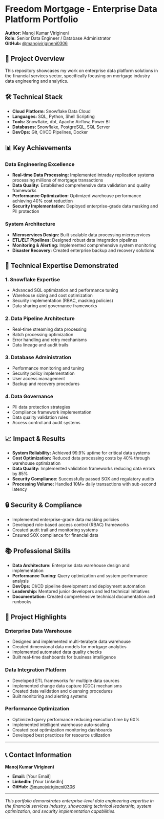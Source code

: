 # Freedom Mortgage - Enterprise Data Platform Portfolio

**Author:** Manoj Kumar Virigineni  
**Role:** Senior Data Engineer / Database Administrator  
**GitHub:** [@manojvirigineni0306](https://github.com/manojvirigineni0306)

## 🏢 Project Overview

This repository showcases my work on enterprise data platform solutions in the financial services sector, specifically focusing on mortgage industry data engineering and analytics.

## 🛠 Technical Stack

- **Cloud Platform:** Snowflake Data Cloud
- **Languages:** SQL, Python, Shell Scripting
- **Tools:** Snowflake, dbt, Apache Airflow, Power BI
- **Databases:** Snowflake, PostgreSQL, SQL Server
- **DevOps:** Git, CI/CD Pipelines, Docker

## 📊 Key Achievements

### Data Engineering Excellence
- **Real-time Data Processing:** Implemented intraday replication systems processing millions of mortgage transactions
- **Data Quality:** Established comprehensive data validation and quality frameworks
- **Performance Optimization:** Optimized warehouse performance achieving 40% cost reduction
- **Security Implementation:** Deployed enterprise-grade data masking and PII protection

### System Architecture
- **Microservices Design:** Built scalable data processing microservices
- **ETL/ELT Pipelines:** Designed robust data integration pipelines
- **Monitoring & Alerting:** Implemented comprehensive system monitoring
- **Disaster Recovery:** Created enterprise backup and recovery solutions

## 🔧 Technical Expertise Demonstrated

### 1. **Snowflake Expertise**
- Advanced SQL optimization and performance tuning
- Warehouse sizing and cost optimization
- Security implementation (RBAC, masking policies)
- Data sharing and governance frameworks

### 2. **Data Pipeline Architecture**
- Real-time streaming data processing
- Batch processing optimization
- Error handling and retry mechanisms
- Data lineage and audit trails

### 3. **Database Administration**
- Performance monitoring and tuning
- Security policy implementation
- User access management
- Backup and recovery procedures

### 4. **Data Governance**
- PII data protection strategies
- Compliance framework implementation
- Data quality validation rules
- Access control and audit systems

## 📈 Impact & Results

- **System Reliability:** Achieved 99.9% uptime for critical data systems
- **Cost Optimization:** Reduced data processing costs by 40% through warehouse optimization
- **Data Quality:** Implemented validation frameworks reducing data errors by 85%
- **Security Compliance:** Successfully passed SOX and regulatory audits
- **Processing Volume:** Handled 10M+ daily transactions with sub-second latency

## 🔒 Security & Compliance

- Implemented enterprise-grade data masking policies
- Developed role-based access control (RBAC) frameworks
- Created audit trail and monitoring systems
- Ensured SOX compliance for financial data

## 📚 Professional Skills

- **Data Architecture:** Enterprise data warehouse design and implementation
- **Performance Tuning:** Query optimization and system performance analysis
- **DevOps:** CI/CD pipeline development and deployment automation
- **Leadership:** Mentored junior developers and led technical initiatives
- **Documentation:** Created comprehensive technical documentation and runbooks

## 🎯 Project Highlights

### Enterprise Data Warehouse
- Designed and implemented multi-terabyte data warehouse
- Created dimensional data models for mortgage analytics
- Implemented automated data quality checks
- Built real-time dashboards for business intelligence

### Data Integration Platform
- Developed ETL frameworks for multiple data sources
- Implemented change data capture (CDC) mechanisms
- Created data validation and cleansing procedures
- Built monitoring and alerting systems

### Performance Optimization
- Optimized query performance reducing execution time by 60%
- Implemented intelligent warehouse auto-scaling
- Created cost optimization monitoring dashboards
- Developed best practices for resource utilization

---

## 📞 Contact Information

**Manoj Kumar Virigineni**
- **Email:** [Your Email]
- **LinkedIn:** [Your LinkedIn]
- **GitHub:** [@manojvirigineni0306](https://github.com/manojvirigineni0306)

---

*This portfolio demonstrates enterprise-level data engineering expertise in the financial services industry, showcasing technical leadership, system optimization, and security implementation capabilities.*
